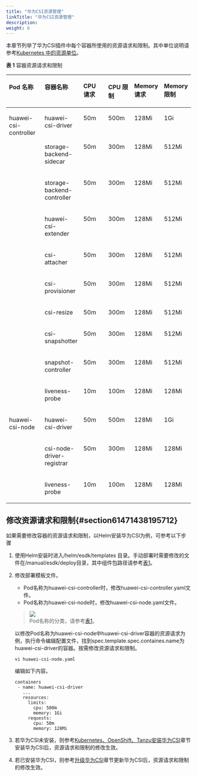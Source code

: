 ```yaml
---
title: "华为CSI资源管理"
linkTitle: "华为CSI资源管理"
description: 
weight: 6
---
```


本章节列举了华为CSI插件中每个容器所使用的资源请求和限制。其中单位说明请参考[Kubernetes 中的资源单位](https://kubernetes.io/zh-cn/docs/concepts/configuration/manage-resources-containers/#resource-units-in-kubernetes)。

**表 1**  容器资源请求和限制

<a name="table4106151116363"></a>
<table><thead align="left"><tr id="row131061011123614"><th class="cellrowborder" valign="top" width="20.022002200220022%" id="mcps1.2.7.1.1"><p id="p210671110368"><a name="p210671110368"></a><a name="p210671110368"></a>Pod 名称</p>
</th>
<th class="cellrowborder" valign="top" width="20.132013201320138%" id="mcps1.2.7.1.2"><p id="p1110641123613"><a name="p1110641123613"></a><a name="p1110641123613"></a>容器名称</p>
</th>
<th class="cellrowborder" valign="top" width="14.951495149514955%" id="mcps1.2.7.1.3"><p id="p13106111123616"><a name="p13106111123616"></a><a name="p13106111123616"></a>CPU 请求</p>
</th>
<th class="cellrowborder" valign="top" width="14.971497149714974%" id="mcps1.2.7.1.4"><p id="p16106141193612"><a name="p16106141193612"></a><a name="p16106141193612"></a>CPU 限制</p>
</th>
<th class="cellrowborder" valign="top" width="14.961496149614966%" id="mcps1.2.7.1.5"><p id="p1859019004018"><a name="p1859019004018"></a><a name="p1859019004018"></a>Memory 请求</p>
</th>
<th class="cellrowborder" valign="top" width="14.961496149614966%" id="mcps1.2.7.1.6"><p id="p759011074012"><a name="p759011074012"></a><a name="p759011074012"></a>Memory 限制</p>
</th>
</tr>
</thead>
<tbody><tr id="row1410617113360"><td class="cellrowborder" rowspan="10" align="left" valign="top" width="20.022002200220022%" headers="mcps1.2.7.1.1 "><p id="p12106711173612"><a name="p12106711173612"></a><a name="p12106711173612"></a>huawei-csi-controller</p>
</td>
<td class="cellrowborder" valign="top" width="20.132013201320138%" headers="mcps1.2.7.1.2 "><p id="p203561471148"><a name="p203561471148"></a><a name="p203561471148"></a>huawei-csi-driver</p>
</td>
<td class="cellrowborder" valign="top" width="14.951495149514955%" headers="mcps1.2.7.1.3 "><p id="p1410691114363"><a name="p1410691114363"></a><a name="p1410691114363"></a>50m</p>
</td>
<td class="cellrowborder" valign="top" width="14.971497149714974%" headers="mcps1.2.7.1.4 "><p id="p101068119366"><a name="p101068119366"></a><a name="p101068119366"></a>500m</p>
</td>
<td class="cellrowborder" valign="top" width="14.961496149614966%" headers="mcps1.2.7.1.5 "><p id="p5106151123614"><a name="p5106151123614"></a><a name="p5106151123614"></a>128Mi</p>
</td>
<td class="cellrowborder" valign="top" width="14.961496149614966%" headers="mcps1.2.7.1.6 "><p id="p1810641153618"><a name="p1810641153618"></a><a name="p1810641153618"></a>1Gi</p>
</td>
</tr>
<tr id="row110621117367"><td class="cellrowborder" valign="top" headers="mcps1.2.7.1.1 "><p id="p163578472412"><a name="p163578472412"></a><a name="p163578472412"></a>storage-backend-sidecar</p>
</td>
<td class="cellrowborder" valign="top" headers="mcps1.2.7.1.2 "><p id="p1610671183614"><a name="p1610671183614"></a><a name="p1610671183614"></a>50m</p>
</td>
<td class="cellrowborder" valign="top" headers="mcps1.2.7.1.3 "><p id="p61581135114813"><a name="p61581135114813"></a><a name="p61581135114813"></a>300m</p>
</td>
<td class="cellrowborder" valign="top" headers="mcps1.2.7.1.4 "><p id="p4757124517489"><a name="p4757124517489"></a><a name="p4757124517489"></a>128Mi</p>
</td>
<td class="cellrowborder" valign="top" headers="mcps1.2.7.1.5 "><p id="p83571147748"><a name="p83571147748"></a><a name="p83571147748"></a>512Mi</p>
</td>
</tr>
<tr id="row210615118362"><td class="cellrowborder" valign="top" headers="mcps1.2.7.1.1 "><p id="p153574471746"><a name="p153574471746"></a><a name="p153574471746"></a>storage-backend-controller</p>
</td>
<td class="cellrowborder" valign="top" headers="mcps1.2.7.1.2 "><p id="p141061711183613"><a name="p141061711183613"></a><a name="p141061711183613"></a>50m</p>
</td>
<td class="cellrowborder" valign="top" headers="mcps1.2.7.1.3 "><p id="p1163203634812"><a name="p1163203634812"></a><a name="p1163203634812"></a>300m</p>
</td>
<td class="cellrowborder" valign="top" headers="mcps1.2.7.1.4 "><p id="p1130414612485"><a name="p1130414612485"></a><a name="p1130414612485"></a>128Mi</p>
</td>
<td class="cellrowborder" valign="top" headers="mcps1.2.7.1.5 "><p id="p33573471747"><a name="p33573471747"></a><a name="p33573471747"></a>512Mi</p>
</td>
</tr>
<tr id="row247533714401"><td class="cellrowborder" valign="top" headers="mcps1.2.7.1.1 "><p id="p174756378403"><a name="p174756378403"></a><a name="p174756378403"></a>huawei-csi-extender</p>
</td>
<td class="cellrowborder" valign="top" headers="mcps1.2.7.1.2 "><p id="p164756370401"><a name="p164756370401"></a><a name="p164756370401"></a>50m</p>
</td>
<td class="cellrowborder" valign="top" headers="mcps1.2.7.1.3 "><p id="p11475123794016"><a name="p11475123794016"></a><a name="p11475123794016"></a>300m</p>
</td>
<td class="cellrowborder" valign="top" headers="mcps1.2.7.1.4 "><p id="p1547573710407"><a name="p1547573710407"></a><a name="p1547573710407"></a>128Mi</p>
</td>
<td class="cellrowborder" valign="top" headers="mcps1.2.7.1.5 "><p id="p1347520377408"><a name="p1347520377408"></a><a name="p1347520377408"></a>512Mi</p>
</td>
</tr>
<tr id="row4107611173614"><td class="cellrowborder" valign="top" headers="mcps1.2.7.1.1 "><p id="p173573478411"><a name="p173573478411"></a><a name="p173573478411"></a>csi-attacher</p>
</td>
<td class="cellrowborder" valign="top" headers="mcps1.2.7.1.2 "><p id="p74288152500"><a name="p74288152500"></a><a name="p74288152500"></a>50m</p>
</td>
<td class="cellrowborder" valign="top" headers="mcps1.2.7.1.3 "><p id="p13107511123616"><a name="p13107511123616"></a><a name="p13107511123616"></a>300m</p>
</td>
<td class="cellrowborder" valign="top" headers="mcps1.2.7.1.4 "><p id="p975194719487"><a name="p975194719487"></a><a name="p975194719487"></a>128Mi</p>
</td>
<td class="cellrowborder" valign="top" headers="mcps1.2.7.1.5 "><p id="p935716471142"><a name="p935716471142"></a><a name="p935716471142"></a>512Mi</p>
</td>
</tr>
<tr id="row131071311153611"><td class="cellrowborder" valign="top" headers="mcps1.2.7.1.1 "><p id="p135774719410"><a name="p135774719410"></a><a name="p135774719410"></a>csi-provisioner</p>
</td>
<td class="cellrowborder" valign="top" headers="mcps1.2.7.1.2 "><p id="p18428111585012"><a name="p18428111585012"></a><a name="p18428111585012"></a>50m</p>
</td>
<td class="cellrowborder" valign="top" headers="mcps1.2.7.1.3 "><p id="p4534744175020"><a name="p4534744175020"></a><a name="p4534744175020"></a>300m</p>
</td>
<td class="cellrowborder" valign="top" headers="mcps1.2.7.1.4 "><p id="p6761947104814"><a name="p6761947104814"></a><a name="p6761947104814"></a>128Mi</p>
</td>
<td class="cellrowborder" valign="top" headers="mcps1.2.7.1.5 "><p id="p1135764717411"><a name="p1135764717411"></a><a name="p1135764717411"></a>512Mi</p>
</td>
</tr>
<tr id="row1110861113617"><td class="cellrowborder" valign="top" headers="mcps1.2.7.1.1 "><p id="p103571547841"><a name="p103571547841"></a><a name="p103571547841"></a>csi-resize</p>
</td>
<td class="cellrowborder" valign="top" headers="mcps1.2.7.1.2 "><p id="p194284150502"><a name="p194284150502"></a><a name="p194284150502"></a>50m</p>
</td>
<td class="cellrowborder" valign="top" headers="mcps1.2.7.1.3 "><p id="p3144194595015"><a name="p3144194595015"></a><a name="p3144194595015"></a>300m</p>
</td>
<td class="cellrowborder" valign="top" headers="mcps1.2.7.1.4 "><p id="p1641825274814"><a name="p1641825274814"></a><a name="p1641825274814"></a>128Mi</p>
</td>
<td class="cellrowborder" valign="top" headers="mcps1.2.7.1.5 "><p id="p335710477411"><a name="p335710477411"></a><a name="p335710477411"></a>512Mi</p>
</td>
</tr>
<tr id="row3919175014413"><td class="cellrowborder" valign="top" headers="mcps1.2.7.1.1 "><p id="p1635711471247"><a name="p1635711471247"></a><a name="p1635711471247"></a>csi-snapshotter</p>
</td>
<td class="cellrowborder" valign="top" headers="mcps1.2.7.1.2 "><p id="p18275151810505"><a name="p18275151810505"></a><a name="p18275151810505"></a>50m</p>
</td>
<td class="cellrowborder" valign="top" headers="mcps1.2.7.1.3 "><p id="p9641122585116"><a name="p9641122585116"></a><a name="p9641122585116"></a>300m</p>
</td>
<td class="cellrowborder" valign="top" headers="mcps1.2.7.1.4 "><p id="p141915211487"><a name="p141915211487"></a><a name="p141915211487"></a>128Mi</p>
</td>
<td class="cellrowborder" valign="top" headers="mcps1.2.7.1.5 "><p id="p9107847205119"><a name="p9107847205119"></a><a name="p9107847205119"></a>512Mi</p>
</td>
</tr>
<tr id="row11704145044115"><td class="cellrowborder" valign="top" headers="mcps1.2.7.1.1 "><p id="p43581947845"><a name="p43581947845"></a><a name="p43581947845"></a>snapshot-controller</p>
</td>
<td class="cellrowborder" valign="top" headers="mcps1.2.7.1.2 "><p id="p142751918185015"><a name="p142751918185015"></a><a name="p142751918185015"></a>50m</p>
</td>
<td class="cellrowborder" valign="top" headers="mcps1.2.7.1.3 "><p id="p7641125165114"><a name="p7641125165114"></a><a name="p7641125165114"></a>300m</p>
</td>
<td class="cellrowborder" valign="top" headers="mcps1.2.7.1.4 "><p id="p12419155218484"><a name="p12419155218484"></a><a name="p12419155218484"></a>128Mi</p>
</td>
<td class="cellrowborder" valign="top" headers="mcps1.2.7.1.5 "><p id="p2107134716518"><a name="p2107134716518"></a><a name="p2107134716518"></a>512Mi</p>
</td>
</tr>
<tr id="row8401617164917"><td class="cellrowborder" valign="top" headers="mcps1.2.7.1.1 "><p id="p1541817204910"><a name="p1541817204910"></a><a name="p1541817204910"></a>liveness-probe</p>
</td>
<td class="cellrowborder" valign="top" headers="mcps1.2.7.1.2 "><p id="p027511186507"><a name="p027511186507"></a><a name="p027511186507"></a>10m</p>
</td>
<td class="cellrowborder" valign="top" headers="mcps1.2.7.1.3 "><p id="p4641162516512"><a name="p4641162516512"></a><a name="p4641162516512"></a>100m</p>
</td>
<td class="cellrowborder" valign="top" headers="mcps1.2.7.1.4 "><p id="p5416174491"><a name="p5416174491"></a><a name="p5416174491"></a>128Mi</p>
</td>
<td class="cellrowborder" valign="top" headers="mcps1.2.7.1.5 "><p id="p610711476511"><a name="p610711476511"></a><a name="p610711476511"></a>128Mi</p>
</td>
</tr>
<tr id="row115187505412"><td class="cellrowborder" rowspan="3" align="left" valign="top" width="20.022002200220022%" headers="mcps1.2.7.1.1 "><p id="p1751885019415"><a name="p1751885019415"></a><a name="p1751885019415"></a>huawei-csi-node</p>
</td>
<td class="cellrowborder" valign="top" width="20.132013201320138%" headers="mcps1.2.7.1.2 "><p id="p251875084118"><a name="p251875084118"></a><a name="p251875084118"></a>huawei-csi-driver</p>
</td>
<td class="cellrowborder" valign="top" width="14.951495149514955%" headers="mcps1.2.7.1.3 "><p id="p627581812504"><a name="p627581812504"></a><a name="p627581812504"></a>50m</p>
</td>
<td class="cellrowborder" valign="top" width="14.971497149714974%" headers="mcps1.2.7.1.4 "><p id="p1038372718517"><a name="p1038372718517"></a><a name="p1038372718517"></a>500m</p>
</td>
<td class="cellrowborder" valign="top" width="14.961496149614966%" headers="mcps1.2.7.1.5 "><p id="p3419105244811"><a name="p3419105244811"></a><a name="p3419105244811"></a>128Mi</p>
</td>
<td class="cellrowborder" valign="top" width="14.961496149614966%" headers="mcps1.2.7.1.6 "><p id="p910714473510"><a name="p910714473510"></a><a name="p910714473510"></a>1Gi</p>
</td>
</tr>
<tr id="row935545014415"><td class="cellrowborder" valign="top" headers="mcps1.2.7.1.1 "><p id="p8355750114116"><a name="p8355750114116"></a><a name="p8355750114116"></a>csi-node-driver-registrar</p>
</td>
<td class="cellrowborder" valign="top" headers="mcps1.2.7.1.2 "><p id="p11275131811509"><a name="p11275131811509"></a><a name="p11275131811509"></a>50m</p>
</td>
<td class="cellrowborder" valign="top" headers="mcps1.2.7.1.3 "><p id="p3383122720510"><a name="p3383122720510"></a><a name="p3383122720510"></a>300m</p>
</td>
<td class="cellrowborder" valign="top" headers="mcps1.2.7.1.4 "><p id="p62875419489"><a name="p62875419489"></a><a name="p62875419489"></a>128Mi</p>
</td>
<td class="cellrowborder" valign="top" headers="mcps1.2.7.1.5 "><p id="p21071647115118"><a name="p21071647115118"></a><a name="p21071647115118"></a>128Mi</p>
</td>
</tr>
<tr id="row618465014414"><td class="cellrowborder" valign="top" headers="mcps1.2.7.1.1 "><p id="p1518416506417"><a name="p1518416506417"></a><a name="p1518416506417"></a>liveness-probe</p>
</td>
<td class="cellrowborder" valign="top" headers="mcps1.2.7.1.2 "><p id="p182750181507"><a name="p182750181507"></a><a name="p182750181507"></a>10m</p>
</td>
<td class="cellrowborder" valign="top" headers="mcps1.2.7.1.3 "><p id="p18383227195110"><a name="p18383227195110"></a><a name="p18383227195110"></a>100m</p>
</td>
<td class="cellrowborder" valign="top" headers="mcps1.2.7.1.4 "><p id="p132812542485"><a name="p132812542485"></a><a name="p132812542485"></a>128Mi</p>
</td>
<td class="cellrowborder" valign="top" headers="mcps1.2.7.1.5 "><p id="p1418412507416"><a name="p1418412507416"></a><a name="p1418412507416"></a>128Mi</p>
</td>
</tr>
</tbody>
</table>

## 修改资源请求和限制{#section61471438195712}

如果需要修改容器的资源请求和限制，以Helm安装华为CSI为例，可参考以下步骤

1.  使用Helm安装时进入/helm/esdk/templates 目录。手动部署时需要修改的文件在/manual/esdk/deploy目录，其中组件包路径请参考[表1](/docs/installation-and-deployment/installation-preparations/downloading-the-huawei-csi-software-package#zh-cn_topic_0150885197_table17200162435412)。
2.  修改部署模板文件。

    -   Pod名称为huawei-csi-controller时，修改huawei-csi-controller.yaml文件。
    -   Pod名称为huawei-csi-node时，修改huawei-csi-node.yaml文件。

    >![](/css-docs/public_sys-resources/zh-cn/icon-note.gif)  
    >Pod名称的分类，请参考[表1](#table4106151116363)。

    以修改Pod名称为huawei-csi-node中huawei-csi-driver容器的资源请求为例，执行命令编辑配置文件，找到spec.template.spec.containes.name为huawei-csi-driver的容器。按需修改资源请求和限制。

    ```
    vi huawei-csi-node.yaml
    ```

    编辑如下内容。

    ```
    containers
     - name: huawei-csi-driver
       ...
       resources:
         limits:
           cpu: 500m
           memory: 1Gi
         requests:
           cpu: 50m
           memory: 128Mi
    ```

3.  若华为CSI未安装，则参考[Kubernetes、OpenShift、Tanzu安装华为CSI](/docs/installation-and-deployment/installing-huawei-csi/installing-huawei-csi-using-helm/installing-huawei-csi-on-kubernetes-openshift-and-tanzu)章节安装华为CSI后，资源请求和限制的修改生效。
4.  若已安装华为CSI，则参考[升级华为CSI](/docs/installation-and-deployment/upgrading-or-rolling-back-huawei-csi/upgrading-or-rolling-back-huawei-csi-using-helm/upgrading-huawei-csi/upgrading-huawei-csi-on-kubernetes-openshift-and-tanzu#section6841317173013)章节更新华为CSI后，资源请求和限制的修改生效。

